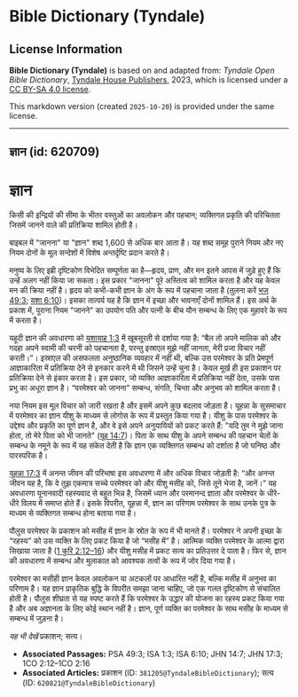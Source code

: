 # Bible Dictionary (Tyndale)

## License Information

**Bible Dictionary (Tyndale)** is based on and adapted from: _Tyndale Open Bible Dictionary_, [Tyndale House Publishers](https://tyndaleopenresources.com/), 2023, which is licensed under a [CC BY-SA 4.0 license](https://creativecommons.org/licenses/by-sa/4.0/legalcode.en).

This markdown version (created `2025-10-20`) is provided under the same license.



--------------------------------

## ज्ञान (id: 620709)

ज्ञान
=====

किसी की इन्द्रियों की सीमा के भीतर वस्तुओं का अवलोकन और पहचान; व्यक्तिगत प्रकृति की परिचितता जिसमें जानने वाले की प्रतिक्रिया शामिल होती है।

बाइबल में "जानना" या "ज्ञान" शब्द 1,600 से अधिक बार आता है। यह शब्द समूह पुराने नियम और नए नियम दोनों के मूल सन्देशों में विशेष अन्तर्दृष्टि प्रदान करते है।

मनुष्य के लिए इब्री दृष्टिकोण विभेदित सम्पूर्णता का है—हृदय, प्राण, और मन इतने आपस में जुड़े हुए हैं कि उन्हें अलग नहीं किया जा सकता। इस प्रकार "जानना" पूरे अस्तित्व को शामिल करता है और यह केवल मन की क्रिया नहीं है। हृदय को कभी\-कभी ज्ञान के अंग के रूप में पहचाना जाता है (तुलना करें [भज 49:3](https://ref.ly/Ps49:3); [यशा 6:10](https://ref.ly/Isa6:10))। इसका तात्पर्य यह है कि ज्ञान में इच्छा और भावनाएँ दोनों शामिल हैं। इस अर्थ के प्रकाश में, पुराना नियम "जानने" का उपयोग पति और पत्नी के बीच यौन सम्बन्ध के लिए एक मुहावरे के रूप में करता है।

यहूदी ज्ञान की अवधारणा को [यशायाह 1:3](https://ref.ly/Isa1:3) में खूबसूरती से दर्शाया गया है: “बैल तो अपने मालिक को और गदहा अपने स्वामी की चरनी को पहचानता है, परन्तु इस्राएल मुझे नहीं जानता, मेरी प्रजा विचार नहीं करती।”। इस्राएल की असफलता अनुष्ठानिक व्यवहार में नहीं थी, बल्कि उस परमेश्वर के प्रति प्रेमपूर्ण आज्ञाकारिता में प्रतिक्रिया देने से इनकार करने में थी जिसने उन्हें चुना है। केवल मूर्ख ही इस प्रकाशन पर प्रतिक्रिया देने से इंकार करता है। इस प्रकार, जो व्यक्ति आज्ञाकारिता में प्रतिक्रिया नहीं देता, उसके पास प्रभु का अधूरा ज्ञान है। “परमेश्वर को जानना” सम्बन्ध, संगति, चिन्ता और अनुभव को शामिल करता है।

नया नियम इस मूल विचार को जारी रखता है और इसमें अपने कुछ बदलाव जोड़ता है। यूहन्ना के सुसमाचार में परमेश्वर का ज्ञान यीशु के माध्यम से लोगोस के रूप में प्रस्तुत किया गया है। यीशु के पास परमेश्वर के उद्देश्य और प्रकृति का पूर्ण ज्ञान है, और वे इसे अपने अनुयायियों को प्रकट करते हैं: "यदि तुम ने मुझे जाना होता, तो मेरे पिता को भी जानते" ([यूह 14:7](https://ref.ly/John14:7))। पिता के साथ यीशु के अपने सम्बन्ध की पहचान चेलों के सम्बन्ध के नमूने के रूप में यह संकेत देती है कि ज्ञान एक व्यक्तिगत सम्बन्ध को दर्शाता है जो घनिष्ठ और पारस्परिक है।

[यूहन्ना 17:3](https://ref.ly/John17:3) में अनन्त जीवन की परिभाषा इस अवधारणा में और अधिक विचार जोड़ती है: “और अनन्त जीवन यह है, कि वे तुझ एकमात्र सच्चे परमेश्वर को और यीशु मसीह को, जिसे तूने भेजा है, जानें।” यह अवधारणा यूनानवादी रहस्यवाद से बहुत भिन्न है, जिसमें ध्यान और परमानन्द ज्ञाता और परमेश्वर के धीरे\-धीरे विलय में समाप्त होते हैं। इसके विपरीत, यूहन्ना में, ज्ञान का परिणाम परमेश्वर के साथ उनके पुत्र के माध्यम से व्यक्तिगत सम्बन्ध होना बताया गया है।

पौलुस परमेश्वर के प्रकाशन को मसीह में ज्ञान के स्रोत के रूप में भी मानते हैं। परमेश्वर ने अपनी इच्छा के “रहस्य” को उस व्यक्ति के लिए प्रकट किया है जो “मसीह में” है। आत्मिक व्यक्ति परमेश्वर के आत्मा द्वारा सिखाया जाता है ([1 कुरि 2:12–16](https://ref.ly/1Cor2:12-1Cor2:16)) और यीशु मसीह में प्रकट सत्य का प्रतिउत्तर दे पाता है। फिर से, ज्ञान की अवधारणा में सम्बन्ध और मुलाकात को आवश्यक तत्वों के रूप में जोर दिया गया है।

परमेश्वर का मसीही ज्ञान केवल अवलोकन या अटकलों पर आधारित नहीं है, बल्कि मसीह में अनुभव का परिणाम है। यह ज्ञान प्राकृतिक बुद्धि के विपरीत समझा जाना चाहिए, जो एक गलत दृष्टिकोण से संचालित होती है। पौलुस शीघ्रता से यह स्पष्ट करते हैं कि परमेश्वर के उद्धार की योजना का रहस्य प्रकट किया गया है और अब अज्ञानता के लिए कोई स्थान नहीं है। ज्ञान, पूर्ण व्यक्ति का परमेश्वर के साथ मसीह के माध्यम से सम्बन्ध में जुड़ना है।

*यह भी देखें*  प्रकाशन; सत्य।

* **Associated Passages:** PSA 49:3; ISA 1:3; ISA 6:10; JHN 14:7; JHN 17:3; 1CO 2:12–1CO 2:16
* **Associated Articles:** प्रकाशन (ID: `381205@TyndaleBibleDictionary`); सत्य (ID: `620821@TyndaleBibleDictionary`)


